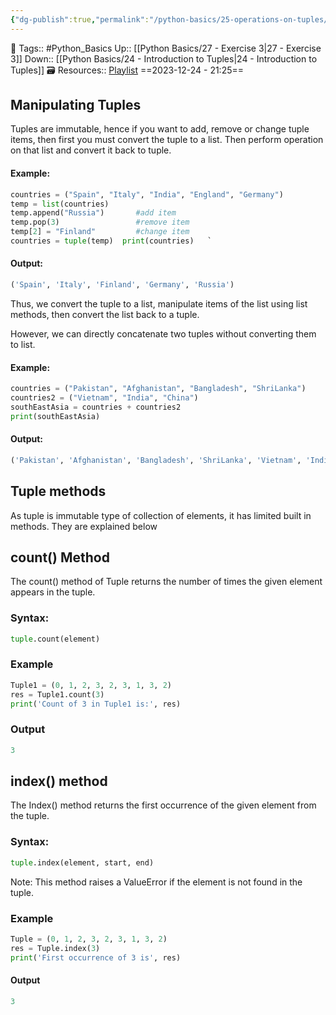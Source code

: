```yaml
---
{"dg-publish":true,"permalink":"/python-basics/25-operations-on-tuples/","dgPassFrontmatter":true,"noteIcon":"1","created":"2023-12-24T21:24:56.198+05:30","updated":"2023-12-25T20:35:15.260+05:30"}
---
```


🧶 Tags:: #Python_Basics 
Up:: [[Python Basics/27 - Exercise 3\|27 - Exercise 3]]
Down:: [[Python Basics/24 - Introduction to Tuples\|24 - Introduction to Tuples]]
🗃 Resources:: [Playlist](https://www.youtube.com/playlist?list=PLu0W_9lII9agwh1XjRt242xIpHhPT2llg)
==2023-12-24 - 21:25==

## Manipulating Tuples
Tuples are immutable, hence if you want to add, remove or change tuple items, then first you must convert the tuple to a list. Then perform operation on that list and convert it back to tuple.

#### Example:
```python
countries = ("Spain", "Italy", "India", "England", "Germany")
temp = list(countries)
temp.append("Russia")       #add item
temp.pop(3)                 #remove item
temp[2] = "Finland"         #change item
countries = tuple(temp)  print(countries)   `
```

#### Output:
```python
('Spain', 'Italy', 'Finland', 'Germany', 'Russia')
```

Thus, we convert the tuple to a list, manipulate items of the list using list methods, then convert the list back to a tuple.

However, we can directly concatenate two tuples without converting them to list.

#### Example:
```python
countries = ("Pakistan", "Afghanistan", "Bangladesh", "ShriLanka")
countries2 = ("Vietnam", "India", "China")
southEastAsia = countries + countries2
print(southEastAsia)
```

#### Output:
```python
('Pakistan', 'Afghanistan', 'Bangladesh', 'ShriLanka', 'Vietnam', 'India', 'China')
```

## Tuple methods
As tuple is immutable type of collection of elements, it has limited built in methods. They are explained below

## count() Method
The count() method of Tuple returns the number of times the given element appears in the tuple.

### Syntax:
```python
tuple.count(element)
```

### Example
```python
Tuple1 = (0, 1, 2, 3, 2, 3, 1, 3, 2)
res = Tuple1.count(3)
print('Count of 3 in Tuple1 is:', res)
```

### Output
```python
3
```

## index() method
The Index() method returns the first occurrence of the given element from the tuple.

### Syntax:
```python
tuple.index(element, start, end)
```

Note: This method raises a ValueError if the element is not found in the tuple.

### Example
```python
Tuple = (0, 1, 2, 3, 2, 3, 1, 3, 2)
res = Tuple.index(3)
print('First occurrence of 3 is', res)
```

#### Output
```python
3
```